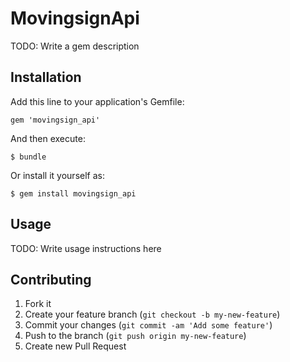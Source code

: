 # MovingsignApi

TODO: Write a gem description

## Installation

Add this line to your application's Gemfile:

    gem 'movingsign_api'

And then execute:

    $ bundle

Or install it yourself as:

    $ gem install movingsign_api

## Usage

TODO: Write usage instructions here

## Contributing

1. Fork it
2. Create your feature branch (`git checkout -b my-new-feature`)
3. Commit your changes (`git commit -am 'Add some feature'`)
4. Push to the branch (`git push origin my-new-feature`)
5. Create new Pull Request
